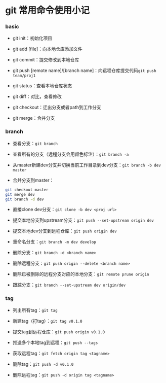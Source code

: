 # git 常用命令使用小记


### basic

- git init：初始化项目

- git add [file]：向本地仓库添加文件

- git commit：提交修改到本地仓库

- git push [remote name]/[branch name]：向远程仓库提交代码`git push team/proj1`

- git status：查看本地仓库状态

- git diff：对比，查看修改

- git checkout：迁出分支或者path到工作分支

- git merge：合并分支


### branch

- 查看分支：`git branch`

- 查看所有的分支（远程分支会用颜色标注）：`git branch -a`

- 从master新建dev分支并切换当前工作目录到dev分支：`git branch -b dev master`

- 合并分支到master：

``` bash
git checkout master
git merge dev
git branch -d dev
```

- 直接clone dev分支：`git clone -b dev <proj url>`

- 提交本地分支到upstream分支：`git push --set-upstream origin dev`

- 提交本地dev分支到远程仓库：`git push origin dev`

- 重命名分支：`git branch -m dev develop`

- 删除分支：`git branch -d <branch name>`

- 删除远程分支：`git push origin --delete <branch name>`

- 删除已被删除的远程分支对应的本地分支：`git remote prune origin`

- 跟踪分支：`git branch --set-upstream dev origin/dev`


### tag

- 列出所有tag：`git tag`

- 新建tag（打tag）：`git tag v0.1.0`

- 提交tag到远程仓库：`git push origin v0.1.0`

- 推送多个本地tag到远程：`git push --tags`

- 获取远程tag：`git fetch origin tag <tagname>`

- 删除tag：`git push -d v0.1.0`

- 删除远程tag：`git push -d origin tag <tagname>`
